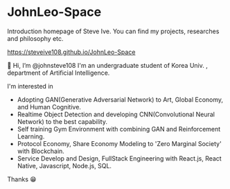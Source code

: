 # JohnLeo-Space
Introduction homepage of Steve Ive. You can find my projects, researches and philosophy etc.

https://steveive108.github.io/JohnLeo-Space

👋 Hi, I’m @johnsteve108 I'm an undergraduate student of Korea Univ. , department of Artificial Intelligence.

I'm interested in

- Adopting GAN(Generative Adversarial Network) to Art, Global Economy, and Human Cognitive.
- Realtime Object Detection and developing CNN(Convolutional Neural Network) to the best capability.
- Self training Gym Environment with combining GAN and Reinforcement Learning.
- Protocol Economy, Share Economy Modeling to 'Zero Marginal Society' with Blockchain.
- Service Develop and Design, FullStack Engineering with React.js, React Native, Javascript, Node.js, SQL.

Thanks 😁

